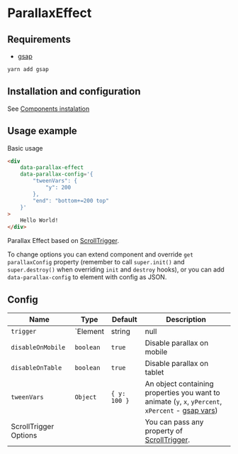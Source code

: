 # ParallaxEffect

## Requirements
 - [gsap](https://www.npmjs.com/package/gsap)

```bash
yarn add gsap
```

## Installation and configuration

See [Components instalation](/docs/components_instalation.md)

## Usage example

Basic usage

```html
<div 
	data-parallax-effect 
	data-parallax-config='{
		"tweenVars": {
			"y": 200 
		},
		"end": "bottom+=200 top"
	}'
>
	Hello World!
</div>
```

Parallax Effect based on [ScrollTrigger](https://greensock.com/docs/v3/Plugins/ScrollTrigger).

To change options you can extend component and override `get parallaxConfig` property (remember to call `super.init()` and `super.destroy()` when overriding `init` and `destroy` hooks), or you can add `data-parallax-config` to element with config as JSON.

## Config

| Name | Type | Default | Description |
| -- | -- | -- | -- |
| `trigger` | `Element | string | null | ArrayLike<Element | string | null>` | `this.$element` | The element whose properties you want to animate |
| `disableOnMobile` | `boolean` | `true` | Disable parallax on mobile |
| `disableOnTable` | `boolean` | `true` | Disable parallax on tablet |
| `tweenVars` | `Object` | `{ y: 100 }` | An object containing properties you want to animate (`y`, `x`, `yPercent`, `xPercent` - [gsap vars](https://greensock.com/docs/v3/GSAP/gsap.to())) |
| ScrollTrigger Options |  |  | You can pass any property of [ScrollTrigger](https://greensock.com/docs/v3/Plugins/ScrollTrigger/static.create()). |
